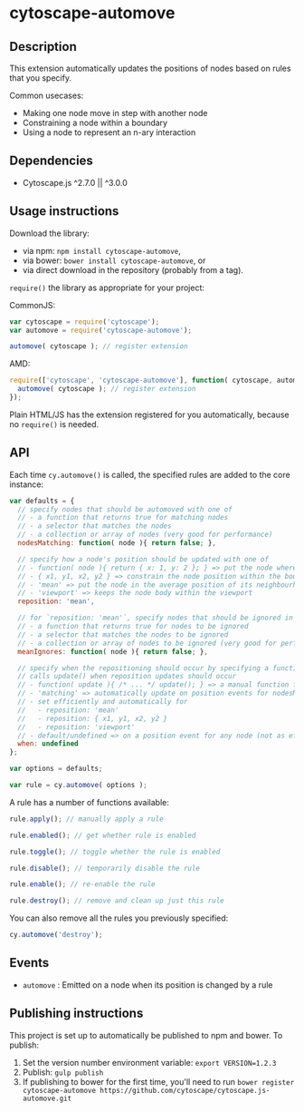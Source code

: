 cytoscape-automove
================================================================================


## Description

This extension automatically updates the positions of nodes based on rules that you specify.  

Common usecases:

 * Making one node move in step with another node
 * Constraining a node within a boundary
 * Using a node to represent an n-ary interaction


## Dependencies

 * Cytoscape.js ^2.7.0 || ^3.0.0


## Usage instructions

Download the library:

 * via npm: `npm install cytoscape-automove`,
 * via bower: `bower install cytoscape-automove`, or
 * via direct download in the repository (probably from a tag).

`require()` the library as appropriate for your project:

CommonJS:
```js
var cytoscape = require('cytoscape');
var automove = require('cytoscape-automove');

automove( cytoscape ); // register extension
```

AMD:
```js
require(['cytoscape', 'cytoscape-automove'], function( cytoscape, automove ){
  automove( cytoscape ); // register extension
});
```

Plain HTML/JS has the extension registered for you automatically, because no `require()` is needed.


## API

Each time `cy.automove()` is called, the specified rules are added to the core instance:

```js
var defaults = {
  // specify nodes that should be automoved with one of
  // - a function that returns true for matching nodes
  // - a selector that matches the nodes
  // - a collection or array of nodes (very good for performance)
  nodesMatching: function( node ){ return false; },

  // specify how a node's position should be updated with one of
  // - function( node ){ return { x: 1, y: 2 }; } => put the node where the function returns
  // - { x1, y1, x2, y2 } => constrain the node position within the bounding box (in model co-ordinates)
  // - 'mean' => put the node in the average position of its neighbourhood
  // - 'viewport' => keeps the node body within the viewport
  reposition: 'mean',

  // for `reposition: 'mean'`, specify nodes that should be ignored in the mean calculation
  // - a function that returns true for nodes to be ignored
  // - a selector that matches the nodes to be ignored
  // - a collection or array of nodes to be ignored (very good for performance)
  meanIgnores: function( node ){ return false; },

  // specify when the repositioning should occur by specifying a function that
  // calls update() when reposition updates should occur
  // - function( update ){ /* ... */ update(); } => a manual function for updating
  // - 'matching' => automatically update on position events for nodesMatching
  // - set efficiently and automatically for
  //   - reposition: 'mean'
  //   - reposition: { x1, y1, x2, y2 }
  //   - reposition: 'viewport'
  // - default/undefined => on a position event for any node (not as efficient...)
  when: undefined
};

var options = defaults;

var rule = cy.automove( options );
```

A rule has a number of functions available:

```js
rule.apply(); // manually apply a rule

rule.enabled(); // get whether rule is enabled

rule.toggle(); // toggle whether the rule is enabled

rule.disable(); // temporarily disable the rule

rule.enable(); // re-enable the rule

rule.destroy(); // remove and clean up just this rule
```

You can also remove all the rules you previously specified:

```js
cy.automove('destroy');
```

## Events

- `automove` : Emitted on a node when its position is changed by a rule


## Publishing instructions

This project is set up to automatically be published to npm and bower.  To publish:

1. Set the version number environment variable: `export VERSION=1.2.3`
1. Publish: `gulp publish`
1. If publishing to bower for the first time, you'll need to run `bower register cytoscape-automove https://github.com/cytoscape/cytoscape.js-automove.git`
